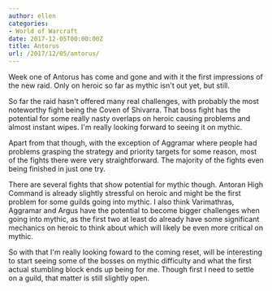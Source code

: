 ```yaml
---
author: ellen
categories:
- World of Warcraft
date: 2017-12-05T00:00:00Z
title: Antorus
url: /2017/12/05/antorus/
---
```


Week one of Antorus has come and gone and with it the first impressions of the new raid. Only on heroic so far as mythic isn't out yet, but still.

So far the raid hasn't offered many real challenges, with probably the most noteworthy fight being the Coven of Shivarra. That boss fight has the potential for some really nasty overlaps on heroic causing problems and almost instant wipes. I'm really looking forward to seeing it on mythic.

Apart from that though, with the exception of Aggramar where people had problems grasping the strategy and priority targets for some reason, most of the fights there were very straightforward. The majority of the fights even being finished in just one try.

There are several fights that show potential for mythic though. Antoran High Command is already slightly stressful on heroic and might be the first problem for some guilds going into mythic. I also think Varimathras, Aggramar and Argus have the potential to become bigger challenges when going into mythic, as the first two at least do already have some significant mechanics on heroic to think about which will likely be even more critical on mythic.

So with that I'm really looking foward to the coming reset, will be interesting to start seeing some of the bosses on mythic difficulty and what the first actual stumbling block ends up being for me. Though first I need to settle on a guild, that matter is still slightly open.
